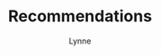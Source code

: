 ---
layout: post
title: Recommendations
author: Lynne
section: books-movies-music
categories: [books-movies-music, lynne]
audience: ""
keywords: ""
goals: ""
actions: ""
---